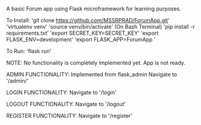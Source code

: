 A basic Forum app using Flask microframework for learning purposes.

To Install:
'git clone https://github.com/MSSRPRAD/ForumApp.git'
'virtualenv venv'
'source venv/bin/activate' (On Bash Terminal)
'pip install -r requirements.txt'
'export SECRET_KEY=SECRET_KEY'
'export FLASK_ENV=development'
'export FLASK_APP=ForumApp '

To Run:
'flask run'

NOTE: No functionality is completely implemented yet. App is not ready.

ADMIN FUNCTIONALITY:
Implemented from flask_admin
Navigate to '/admin/' 

LOGIN FUNCTIONALITY:
Navigate to '/login'

LOGOUT FUNCTIONALITY:
Navigate to '/logout'

REGISTER FUNCTIONALITY:
Navigate to '/register'
